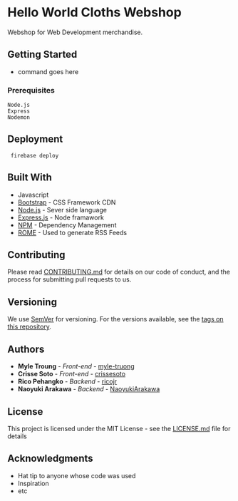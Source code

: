 # Hello World Cloths Webshop

Webshop for Web Development merchandise.

## Getting Started

- command goes here

### Prerequisites

```
Node.js
Express
Nodemon
```

## Deployment

```
 firebase deploy 
```

## Built With

* Javascript
* [Bootstrap](http://www.dropwizard.io/1.0.2/docs/) - CSS Framework CDN
* [Node.js](https://nodejs.org/en/docs/guides/) - Sever side language
* [Express.js](https://www.npmjs.com/package/express) - Node framawork
* [NPM](https://maven.apache.org/) - Dependency Management
* [ROME](https://rometools.github.io/rome/) - Used to generate RSS Feeds

## Contributing

Please read [CONTRIBUTING.md](https://gist.github.com/PurpleBooth/b24679402957c63ec426) for details on our code of conduct, and the process for submitting pull requests to us.

## Versioning

We use [SemVer](http://semver.org/) for versioning. For the versions available, see the [tags on this repository](https://github.com/crissesoto/helloworldcloths.git). 

## Authors

* **Myle Troung** - *Front-end* - [myle-truong](https://github.com/myle-truong)
* **Crisse Soto** - *Front-end* - [crissesoto](https://github.com/crissesoto)
* **Rico Pehangko** - *Backend* - [ricojr](https://github.com/ricojr)
* **Naoyuki Arakawa** - *Backend* - [NaoyukiArakawa](https://github.com/NaoyukiArakawa)



## License

This project is licensed under the MIT License - see the [LICENSE.md](LICENSE.md) file for details

## Acknowledgments

* Hat tip to anyone whose code was used
* Inspiration
* etc

